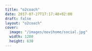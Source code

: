 ```yaml
---
title: "o2coach"
date: 2017-07-27T17:17:48+02:00
draft: false
layout: "o2coach"
cover:
  image: "/images/novihome/social.jpg"
  width: 1200
  height: 630
---
```


